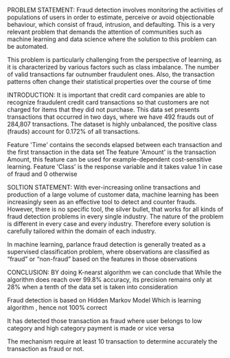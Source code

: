PROBLEM STATEMENT:
  Fraud detection involves monitoring the activities of 
populations of users in order to estimate, perceive or avoid 
objectionable behaviour, which consist of fraud, intrusion, and 
defaulting. This is a very relevant problem that demands the 
attention of communities such as machine learning and data 
science where the solution to this problem can be automated.
  
  This problem is particularly challenging from the perspective of 
learning, as it is characterized by various factors such as class 
imbalance. The number of valid transactions far outnumber 
fraudulent ones. Also, the transaction patterns often change 
their statistical properties over the course of time

INTRODUCTION:
  It is important that credit card companies are able to recognize fraudulent credit card transactions so that customers are not charged for items that they did not purchase. This data set presents transactions that occurred in two days, where we have 492 frauds out of 284,807 transactions. The dataset is highly unbalanced, the positive class (frauds) account for 0.172% of all transactions.

Feature 'Time' contains the seconds elapsed between each transaction and the first transaction in the data set The feature 'Amount' is the transaction Amount, this feature can be used for example-dependent cost-sensitive learning. Feature 'Class' is the response variable and it takes value 1 in case of fraud and 0 otherwise

SOLTION STATEMENT:
With ever-increasing online transactions and production of a 
large volume of customer data, machine learning has been 
increasingly seen as an effective tool to detect and counter 
frauds. However, there is no specific tool, the silver bullet, 
that works for all kinds of fraud detection problems in every 
single industry. The nature of the problem is different in every case and every industry. Therefore every solution is 
carefully tailored within the domain of each industry.

In machine learning, parlance fraud detection is generally 
treated as a supervised classification problem, where 
observations are classified as “fraud” or “non-fraud” based 
on the features in those observations

CONCLUSION:
BY doing K-nearst algorithm we can conclude that While the algorithm does reach over 99.8% accuracy, its precision remains only at 28% when a tenth of the data set is taken into consideration

Fraud detection is based on Hidden Markov Model Which is learning algorithm , hence not 100% correct

It has detected those transaction as fraud where user belongs to low category  and high category payment is made or vice versa

The mechanism require at least 10 transaction to determine accurately the transaction as fraud or not.
